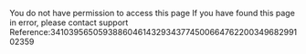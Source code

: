 You do not have permission to access this page If you have found this page in error, please contact support Reference:34103956505938860461432934377450066476220034968299102359